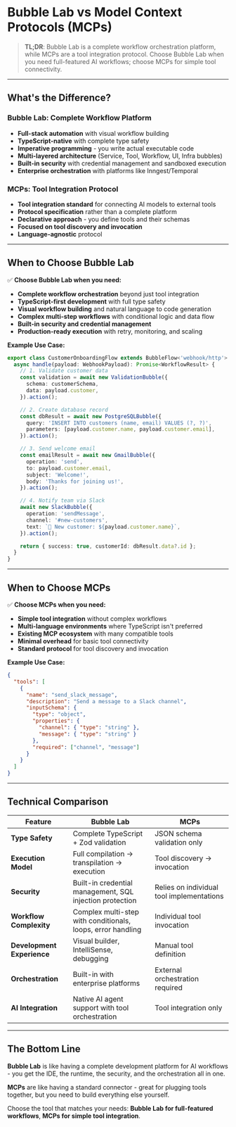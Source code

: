 # Bubble Lab vs Model Context Protocols (MCPs)

> **TL;DR**: Bubble Lab is a complete workflow orchestration platform, while MCPs are a tool integration protocol. Choose Bubble Lab when you need full-featured AI workflows; choose MCPs for simple tool connectivity.

---

## What's the Difference?

### Bubble Lab: Complete Workflow Platform

- **Full-stack automation** with visual workflow building
- **TypeScript-native** with complete type safety
- **Imperative programming** - you write actual executable code
- **Multi-layered architecture** (Service, Tool, Workflow, UI, Infra bubbles)
- **Built-in security** with credential management and sandboxed execution
- **Enterprise orchestration** with platforms like Inngest/Temporal

### MCPs: Tool Integration Protocol

- **Tool integration standard** for connecting AI models to external tools
- **Protocol specification** rather than a complete platform
- **Declarative approach** - you define tools and their schemas
- **Focused on tool discovery and invocation**
- **Language-agnostic** protocol

---

## When to Choose Bubble Lab

✅ **Choose Bubble Lab when you need:**

- **Complete workflow orchestration** beyond just tool integration
- **TypeScript-first development** with full type safety
- **Visual workflow building** and natural language to code generation
- **Complex multi-step workflows** with conditional logic and data flow
- **Built-in security and credential management**
- **Production-ready execution** with retry, monitoring, and scaling

**Example Use Case:**

```ts
export class CustomerOnboardingFlow extends BubbleFlow<'webhook/http'> {
  async handle(payload: WebhookPayload): Promise<WorkflowResult> {
    // 1. Validate customer data
    const validation = await new ValidationBubble({
      schema: customerSchema,
      data: payload.customer,
    }).action();

    // 2. Create database record
    const dbResult = await new PostgreSQLBubble({
      query: 'INSERT INTO customers (name, email) VALUES (?, ?)',
      parameters: [payload.customer.name, payload.customer.email],
    }).action();

    // 3. Send welcome email
    const emailResult = await new GmailBubble({
      operation: 'send',
      to: payload.customer.email,
      subject: 'Welcome!',
      body: 'Thanks for joining us!',
    }).action();

    // 4. Notify team via Slack
    await new SlackBubble({
      operation: 'sendMessage',
      channel: '#new-customers',
      text: `🎉 New customer: ${payload.customer.name}`,
    }).action();

    return { success: true, customerId: dbResult.data?.id };
  }
}
```

---

## When to Choose MCPs

✅ **Choose MCPs when you need:**

- **Simple tool integration** without complex workflows
- **Multi-language environments** where TypeScript isn't preferred
- **Existing MCP ecosystem** with many compatible tools
- **Minimal overhead** for basic tool connectivity
- **Standard protocol** for tool discovery and invocation

**Example Use Case:**

```json
{
  "tools": [
    {
      "name": "send_slack_message",
      "description": "Send a message to a Slack channel",
      "inputSchema": {
        "type": "object",
        "properties": {
          "channel": { "type": "string" },
          "message": { "type": "string" }
        },
        "required": ["channel", "message"]
      }
    }
  ]
}
```

---

## Technical Comparison

| Feature                    | Bubble Lab                                                  | MCPs                                      |
| -------------------------- | ----------------------------------------------------------- | ----------------------------------------- |
| **Type Safety**            | Complete TypeScript + Zod validation                        | JSON schema validation only               |
| **Execution Model**        | Full compilation → transpilation → execution                | Tool discovery → invocation               |
| **Security**               | Built-in credential management, SQL injection protection    | Relies on individual tool implementations |
| **Workflow Complexity**    | Complex multi-step with conditionals, loops, error handling | Individual tool invocation                |
| **Development Experience** | Visual builder, IntelliSense, debugging                     | Manual tool definition                    |
| **Orchestration**          | Built-in with enterprise platforms                          | External orchestration required           |
| **AI Integration**         | Native AI agent support with tool orchestration             | Tool integration only                     |

---

## The Bottom Line

**Bubble Lab** is like having a complete development platform for AI workflows - you get the IDE, the runtime, the security, and the orchestration all in one.

**MCPs** are like having a standard connector - great for plugging tools together, but you need to build everything else yourself.

Choose the tool that matches your needs: **Bubble Lab for full-featured workflows**, **MCPs for simple tool integration**.
